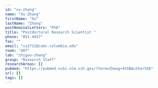 ```yaml
---
id: "xu-zhang"
name: "Xu Zhang"
firstName: "Xu"
lastName: "Zhang"
postNominalLetters: "PhD"
title: "Postdoctoral Research Scientist "
phone: "851-4937"
fax: ""
email: "xz2711@cumc.columbia.edu"
room: "407"
lab: "zhiguo-zhang"
group: "Research Staff"
researchAreas: []
pubmed: "https://pubmed.ncbi.nlm.nih.gov/?term=Zhang+X%5BAuthor%5D"
url: []
tags: []
---
```


